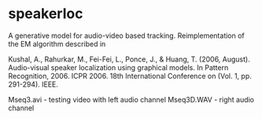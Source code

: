 speakerloc
==========

A generative model for audio-video based tracking. Reimplementation of the EM algorithm described in

Kushal, A., Rahurkar, M., Fei-Fei, L., Ponce, J., & Huang, T. (2006, August). Audio-visual speaker localization using graphical models. In Pattern Recognition, 2006. ICPR 2006. 18th International Conference on (Vol. 1, pp. 291-294). IEEE.

Mseq3.avi - testing video with left audio channel
Mseq3D.WAV - right audio channel
